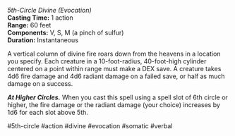 *5th-Circle Divine (Evocation)*  
**Casting Time:** 1 action  
**Range:** 60 feet  
**Components:** V, S, M (a pinch of sulfur)  
**Duration:** Instantaneous

A vertical column of divine fire roars down from the heavens in a location you specify. Each creature in a 10-foot-radius, 40-foot-high cylinder centered on a point within range must make a DEX save. A creature takes 4d6 fire damage and 4d6 radiant damage on a failed save, or half as much damage on a success.

***At Higher Circles.*** When you cast this spell using a spell slot of 6th circle or higher, the fire damage or the radiant damage (your choice) increases by 1d6 for each slot above 5th.

#5th-circle #action #divine #evocation #somatic #verbal
